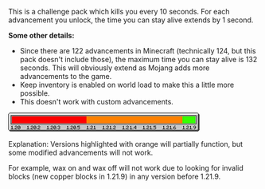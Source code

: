 This is a challenge pack which kills you every 10 seconds. For each advancement you unlock, the time you can stay alive extends by 1 second.  

**Some other details:**  
- Since there are 122 advancements in Minecraft (technically 124, but this pack doesn't include those), the maximum time you can stay alive is 132 seconds. This will obviously extend as Mojang adds more advancements to the game.
- Keep inventory is enabled on world load to make this a little more possible.
- This doesn't work with custom advancements.

![compatibility guide](https://raw.githubusercontent.com/Kraggle09/die-die-die/refs/heads/main/assets/compatibility.png)

Explanation: Versions highlighted with orange will partially function, but some modified advancements will not work.

For example, wax on and wax off will not work due to looking for invalid blocks (new copper blocks in 1.21.9) in any version before 1.21.9.

